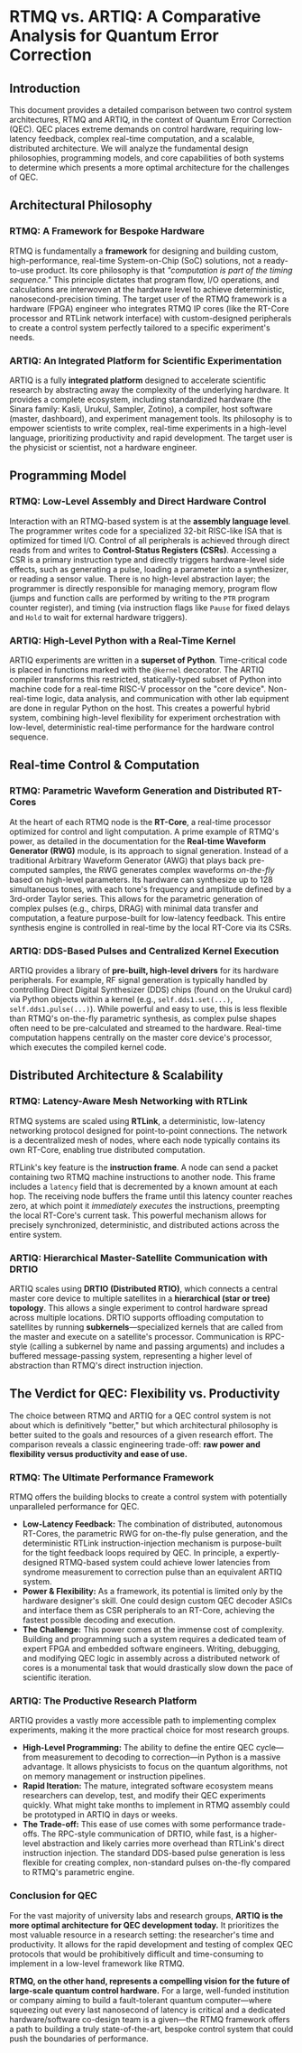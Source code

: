 # RTMQ vs. ARTIQ: A Comparative Analysis for Quantum Error Correction

## Introduction

This document provides a detailed comparison between two control system architectures, RTMQ and ARTIQ, in the context of Quantum Error Correction (QEC). QEC places extreme demands on control hardware, requiring low-latency feedback, complex real-time computation, and a scalable, distributed architecture. We will analyze the fundamental design philosophies, programming models, and core capabilities of both systems to determine which presents a more optimal architecture for the challenges of QEC.

## Architectural Philosophy

### RTMQ: A Framework for Bespoke Hardware
RTMQ is fundamentally a **framework** for designing and building custom, high-performance, real-time System-on-Chip (SoC) solutions, not a ready-to-use product. Its core philosophy is that *"computation is part of the timing sequence."* This principle dictates that program flow, I/O operations, and calculations are interwoven at the hardware level to achieve deterministic, nanosecond-precision timing. The target user of the RTMQ framework is a hardware (FPGA) engineer who integrates RTMQ IP cores (like the RT-Core processor and RTLink network interface) with custom-designed peripherals to create a control system perfectly tailored to a specific experiment's needs.

### ARTIQ: An Integrated Platform for Scientific Experimentation
ARTIQ is a fully **integrated platform** designed to accelerate scientific research by abstracting away the complexity of the underlying hardware. It provides a complete ecosystem, including standardized hardware (the Sinara family: Kasli, Urukul, Sampler, Zotino), a compiler, host software (master, dashboard), and experiment management tools. Its philosophy is to empower scientists to write complex, real-time experiments in a high-level language, prioritizing productivity and rapid development. The target user is the physicist or scientist, not a hardware engineer.

## Programming Model

### RTMQ: Low-Level Assembly and Direct Hardware Control
Interaction with an RTMQ-based system is at the **assembly language level**. The programmer writes code for a specialized 32-bit RISC-like ISA that is optimized for timed I/O. Control of all peripherals is achieved through direct reads from and writes to **Control-Status Registers (CSRs)**. Accessing a CSR is a primary instruction type and directly triggers hardware-level side effects, such as generating a pulse, loading a parameter into a synthesizer, or reading a sensor value. There is no high-level abstraction layer; the programmer is directly responsible for managing memory, program flow (jumps and function calls are performed by writing to the `PTR` program counter register), and timing (via instruction flags like `Pause` for fixed delays and `Hold` to wait for external hardware triggers).

### ARTIQ: High-Level Python with a Real-Time Kernel
ARTIQ experiments are written in a **superset of Python**. Time-critical code is placed in functions marked with the `@kernel` decorator. The ARTIQ compiler transforms this restricted, statically-typed subset of Python into machine code for a real-time RISC-V processor on the "core device". Non-real-time logic, data analysis, and communication with other lab equipment are done in regular Python on the host. This creates a powerful hybrid system, combining high-level flexibility for experiment orchestration with low-level, deterministic real-time performance for the hardware control sequence.

## Real-time Control & Computation

### RTMQ: Parametric Waveform Generation and Distributed RT-Cores
At the heart of each RTMQ node is the **RT-Core**, a real-time processor optimized for control and light computation. A prime example of RTMQ's power, as detailed in the documentation for the **Real-time Waveform Generator (RWG)** module, is its approach to signal generation. Instead of a traditional Arbitrary Waveform Generator (AWG) that plays back pre-computed samples, the RWG generates complex waveforms *on-the-fly* based on high-level parameters. Its hardware can synthesize up to 128 simultaneous tones, with each tone's frequency and amplitude defined by a 3rd-order Taylor series. This allows for the parametric generation of complex pulses (e.g., chirps, DRAG) with minimal data transfer and computation, a feature purpose-built for low-latency feedback. This entire synthesis engine is controlled in real-time by the local RT-Core via its CSRs.

### ARTIQ: DDS-Based Pulses and Centralized Kernel Execution
ARTIQ provides a library of **pre-built, high-level drivers** for its hardware peripherals. For example, RF signal generation is typically handled by controlling Direct Digital Synthesizer (DDS) chips (found on the Urukul card) via Python objects within a kernel (e.g., `self.dds1.set(...)`, `self.dds1.pulse(...)`). While powerful and easy to use, this is less flexible than RTMQ's on-the-fly parametric synthesis, as complex pulse shapes often need to be pre-calculated and streamed to the hardware. Real-time computation happens centrally on the master core device's processor, which executes the compiled kernel code.

## Distributed Architecture & Scalability

### RTMQ: Latency-Aware Mesh Networking with RTLink
RTMQ systems are scaled using **RTLink**, a deterministic, low-latency networking protocol designed for point-to-point connections. The network is a decentralized mesh of nodes, where each node typically contains its own RT-Core, enabling true distributed computation.

RTLink's key feature is the **instruction frame**. A node can send a packet containing two RTMQ machine instructions to another node. This frame includes a `latency` field that is decremented by a known amount at each hop. The receiving node buffers the frame until this latency counter reaches zero, at which point it *immediately executes* the instructions, preempting the local RT-Core's current task. This powerful mechanism allows for precisely synchronized, deterministic, and distributed actions across the entire system.

### ARTIQ: Hierarchical Master-Satellite Communication with DRTIO
ARTIQ scales using **DRTIO (Distributed RTIO)**, which connects a central master core device to multiple satellites in a **hierarchical (star or tree) topology**. This allows a single experiment to control hardware spread across multiple locations. DRTIO supports offloading computation to satellites by running **subkernels**—specialized kernels that are called from the master and execute on a satellite's processor. Communication is RPC-style (calling a subkernel by name and passing arguments) and includes a buffered message-passing system, representing a higher level of abstraction than RTMQ's direct instruction injection.

## The Verdict for QEC: Flexibility vs. Productivity

The choice between RTMQ and ARTIQ for a QEC control system is not about which is definitively "better," but which architectural philosophy is better suited to the goals and resources of a given research effort. The comparison reveals a classic engineering trade-off: **raw power and flexibility versus productivity and ease of use.**

### RTMQ: The Ultimate Performance Framework
RTMQ offers the building blocks to create a control system with potentially unparalleled performance for QEC.

*   **Low-Latency Feedback:** The combination of distributed, autonomous RT-Cores, the parametric RWG for on-the-fly pulse generation, and the deterministic RTLink instruction-injection mechanism is purpose-built for the tight feedback loops required by QEC. In principle, a expertly-designed RTMQ-based system could achieve lower latencies from syndrome measurement to correction pulse than an equivalent ARTIQ system.
*   **Power & Flexibility:** As a framework, its potential is limited only by the hardware designer's skill. One could design custom QEC decoder ASICs and interface them as CSR peripherals to an RT-Core, achieving the fastest possible decoding and execution.
*   **The Challenge:** This power comes at the immense cost of complexity. Building and programming such a system requires a dedicated team of expert FPGA and embedded software engineers. Writing, debugging, and modifying QEC logic in assembly across a distributed network of cores is a monumental task that would drastically slow down the pace of scientific iteration.

### ARTIQ: The Productive Research Platform
ARTIQ provides a vastly more accessible path to implementing complex experiments, making it the more practical choice for most research groups.

*   **High-Level Programming:** The ability to define the entire QEC cycle—from measurement to decoding to correction—in Python is a massive advantage. It allows physicists to focus on the quantum algorithms, not on memory management or instruction pipelines.
*   **Rapid Iteration:** The mature, integrated software ecosystem means researchers can develop, test, and modify their QEC experiments quickly. What might take months to implement in RTMQ assembly could be prototyped in ARTIQ in days or weeks.
*   **The Trade-off:** This ease of use comes with some performance trade-offs. The RPC-style communication of DRTIO, while fast, is a higher-level abstraction and likely carries more overhead than RTLink's direct instruction injection. The standard DDS-based pulse generation is less flexible for creating complex, non-standard pulses on-the-fly compared to RTMQ's parametric engine.

### Conclusion for QEC

For the vast majority of university labs and research groups, **ARTIQ is the more optimal architecture for QEC development today.** It prioritizes the most valuable resource in a research setting: the researcher's time and productivity. It allows for the rapid development and testing of complex QEC protocols that would be prohibitively difficult and time-consuming to implement in a low-level framework like RTMQ.

**RTMQ, on the other hand, represents a compelling vision for the future of large-scale quantum control hardware.** For a large, well-funded institution or company aiming to build a fault-tolerant quantum computer—where squeezing out every last nanosecond of latency is critical and a dedicated hardware/software co-design team is a given—the RTMQ framework offers a path to building a truly state-of-the-art, bespoke control system that could push the boundaries of performance.
